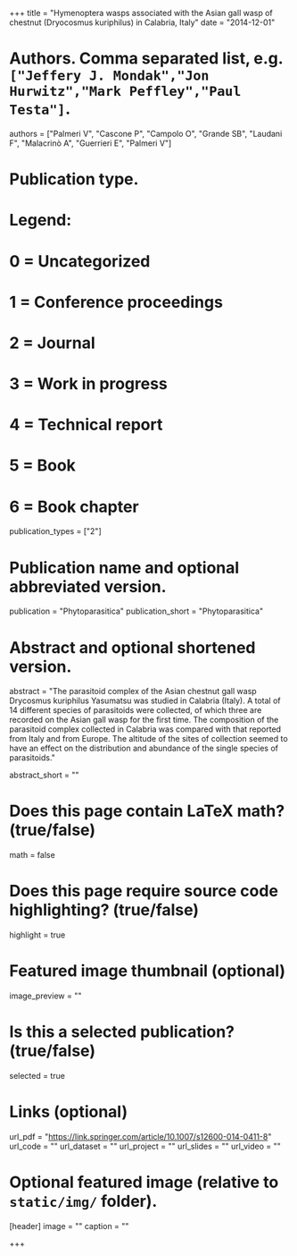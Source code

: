 +++
title = "Hymenoptera wasps associated with the Asian gall wasp of chestnut (Dryocosmus kuriphilus) in Calabria, Italy"
date = "2014-12-01"

# Authors. Comma separated list, e.g. `["Jeffery J. Mondak","Jon Hurwitz","Mark Peffley","Paul Testa"]`.
authors = ["Palmeri V", "Cascone P", "Campolo O", "Grande SB", "Laudani F", "Malacrinò A",  "Guerrieri E", "Palmeri V"]

# Publication type.
# Legend:
# 0 = Uncategorized
# 1 = Conference proceedings
# 2 = Journal
# 3 = Work in progress
# 4 = Technical report
# 5 = Book
# 6 = Book chapter
publication_types = ["2"]

# Publication name and optional abbreviated version.
publication = "Phytoparasitica"
publication_short = "Phytoparasitica"

# Abstract and optional shortened version.
abstract = "The parasitoid complex of the Asian chestnut gall wasp Drycosmus kuriphilus Yasumatsu was studied in Calabria (Italy). A total of 14 different species of parasitoids were collected, of which three are recorded on the Asian gall wasp for the first time. The composition of the parasitoid complex collected in Calabria was compared with that reported from Italy and from Europe. The altitude of the sites of collection seemed to have an effect on the distribution and abundance of the single species of parasitoids."

abstract_short = ""

# Does this page contain LaTeX math? (true/false)
math = false

# Does this page require source code highlighting? (true/false)
highlight = true

# Featured image thumbnail (optional)
image_preview = ""

# Is this a selected publication? (true/false)
selected = true

# Links (optional)
url_pdf = "https://link.springer.com/article/10.1007/s12600-014-0411-8"
url_code = ""
url_dataset = ""
url_project = ""
url_slides = ""
url_video = ""

# Optional featured image (relative to `static/img/` folder).
[header]
image = ""
caption = ""

+++
